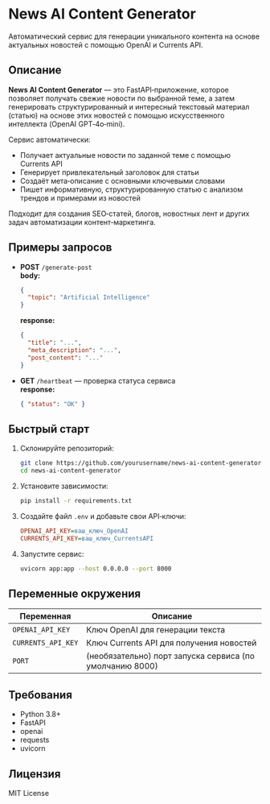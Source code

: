 # News AI Content Generator

Автоматический сервис для генерации уникального контента на основе актуальных новостей с помощью OpenAI и Currents API.

## Описание

**News AI Content Generator** — это FastAPI‑приложение, которое позволяет получать свежие новости по выбранной теме, а затем генерировать структурированный и интересный текстовый материал (статью) на основе этих новостей с помощью искусственного интеллекта (OpenAI GPT‑4o‑mini).

Сервис автоматически:
- Получает актуальные новости по заданной теме с помощью Currents API
- Генерирует привлекательный заголовок для статьи
- Создаёт мета‑описание с основными ключевыми словами
- Пишет информативную, структурированную статью с анализом трендов и примерами из новостей

Подходит для создания SEO‑статей, блогов, новостных лент и других задач автоматизации контент‑маркетинга.

## Примеры запросов

- **POST** `/generate-post`  
  **body:**  
  ```json
  {
    "topic": "Artificial Intelligence"
  }
  ```
  **response:**  
  ```json
  {
    "title": "...",
    "meta_description": "...",
    "post_content": "..."
  }
  ```

- **GET** `/heartbeat` — проверка статуса сервиса  
  **response:**  
  ```json
  { "status": "OK" }
  ```

## Быстрый старт

1. Склонируйте репозиторий:
   ```bash
   git clone https://github.com/yourusername/news-ai-content-generator.git
   cd news-ai-content-generator
   ```

2. Установите зависимости:
   ```bash
   pip install -r requirements.txt
   ```

3. Создайте файл `.env` и добавьте свои API‑ключи:
   ```ini
   OPENAI_API_KEY=ваш_ключ_OpenAI
   CURRENTS_API_KEY=ваш_ключ_CurrentsAPI
   ```

4. Запустите сервис:
   ```bash
   uvicorn app:app --host 0.0.0.0 --port 8000
   ```

## Переменные окружения

| Переменная        | Описание                                           |
|-------------------|----------------------------------------------------|
| `OPENAI_API_KEY`  | Ключ OpenAI для генерации текста                   |
| `CURRENTS_API_KEY`| Ключ Currents API для получения новостей           |
| `PORT`            | (необязательно) порт запуска сервиса (по умолчанию 8000) |

## Требования

- Python 3.8+
- FastAPI
- openai
- requests
- uvicorn

## Лицензия

MIT License
